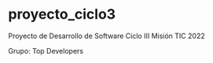 # proyecto_ciclo3
Proyecto de Desarrollo de Software Ciclo III
Misión TIC 2022

Grupo: Top Developers
